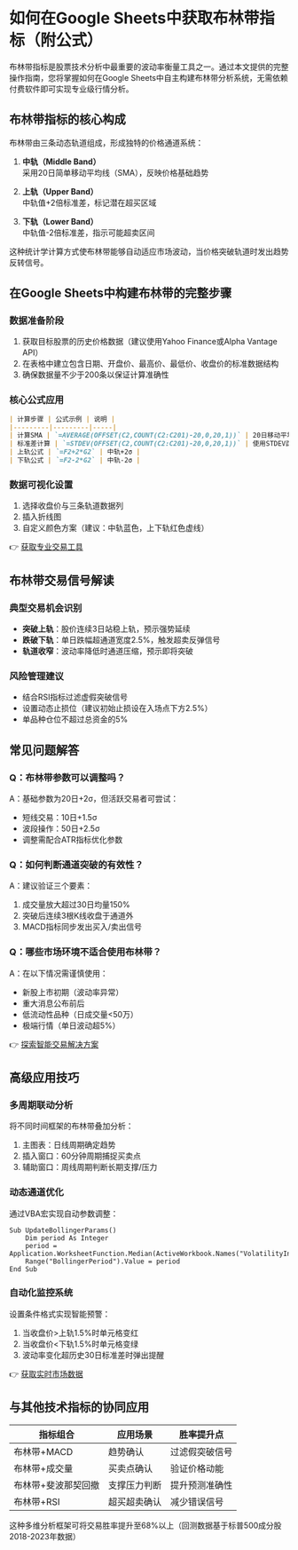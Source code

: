 # 如何在Google Sheets中获取布林带指标（附公式）

布林带指标是股票技术分析中最重要的波动率衡量工具之一。通过本文提供的完整操作指南，您将掌握如何在Google Sheets中自主构建布林带分析系统，无需依赖付费软件即可实现专业级行情分析。

## 布林带指标的核心构成

布林带由三条动态轨道组成，形成独特的价格通道系统：

1. **中轨（Middle Band）**  
   采用20日简单移动平均线（SMA），反映价格基础趋势

2. **上轨（Upper Band）**  
   中轨值+2倍标准差，标记潜在超买区域

3. **下轨（Lower Band）**  
   中轨值-2倍标准差，指示可能超卖区间

这种统计学计算方式使布林带能够自动适应市场波动，当价格突破轨道时发出趋势反转信号。

## 在Google Sheets中构建布林带的完整步骤

### 数据准备阶段
1. 获取目标股票的历史价格数据（建议使用Yahoo Finance或Alpha Vantage API）
2. 在表格中建立包含日期、开盘价、最高价、最低价、收盘价的标准数据结构
3. 确保数据量不少于200条以保证计算准确性

### 核心公式应用
```markdown
| 计算步骤 | 公式示例 | 说明 |
|---------|---------|-----|
| 计算SMA | `=AVERAGE(OFFSET(C2,COUNT(C2:C201)-20,0,20,1))` | 20日移动平均 |
| 标准差计算 | `=STDEV(OFFSET(C2,COUNT(C2:C201)-20,0,20,1))` | 使用STDEV函数 |
| 上轨公式 | `=F2+2*G2` | 中轨+2σ |
| 下轨公式 | `=F2-2*G2` | 中轨-2σ |
```

### 数据可视化设置
1. 选择收盘价与三条轨道数据列
2. 插入折线图
3. 自定义颜色方案（建议：中轨蓝色，上下轨红色虚线）

👉 [获取专业交易工具](https://bit.ly/okx_welcome)

## 布林带交易信号解读

### 典型交易机会识别
- **突破上轨**：股价连续3日站稳上轨，预示强势延续
- **跌破下轨**：单日跌幅超通道宽度2.5%，触发超卖反弹信号
- **轨道收窄**：波动率降低时通道压缩，预示即将突破

### 风险管理建议
- 结合RSI指标过滤虚假突破信号
- 设置动态止损位（建议初始止损设在入场点下方2.5%）
- 单品种仓位不超过总资金的5%

## 常见问题解答

### Q：布林带参数可以调整吗？
A：基础参数为20日+2σ，但活跃交易者可尝试：
- 短线交易：10日+1.5σ
- 波段操作：50日+2.5σ
- 调整需配合ATR指标优化参数

### Q：如何判断通道突破的有效性？
A：建议验证三个要素：
1. 成交量放大超过30日均量150%
2. 突破后连续3根K线收盘于通道外
3. MACD指标同步发出买入/卖出信号

### Q：哪些市场环境不适合使用布林带？
A：在以下情况需谨慎使用：
- 新股上市初期（波动率异常）
- 重大消息公布前后
- 低流动性品种（日成交量<50万）
- 极端行情（单日波动超5%）

👉 [探索智能交易解决方案](https://bit.ly/okx_welcome)

## 高级应用技巧

### 多周期联动分析
将不同时间框架的布林带叠加分析：
1. 主图表：日线周期确定趋势
2. 插入窗口：60分钟周期捕捉买卖点
3. 辅助窗口：周线周期判断长期支撑/压力

### 动态通道优化
通过VBA宏实现自动参数调整：
```vba
Sub UpdateBollingerParams()
    Dim period As Integer
    period = Application.WorksheetFunction.Median(ActiveWorkbook.Names("VolatilityIndex").RefersToRange.Value)
    Range("BollingerPeriod").Value = period
End Sub
```

### 自动化监控系统
设置条件格式实现智能预警：
1. 当收盘价>上轨1.5%时单元格变红
2. 当收盘价<下轨1.5%时单元格变绿
3. 波动率变化超历史30日标准差时弹出提醒

👉 [获取实时市场数据](https://bit.ly/okx_welcome)

## 与其他技术指标的协同应用

| 指标组合 | 应用场景 | 胜率提升点 |
|---------|---------|-----------|
| 布林带+MACD | 趋势确认 | 过滤假突破信号 |
| 布林带+成交量 | 买卖点确认 | 验证价格动能 |
| 布林带+斐波那契回撤 | 支撑压力判断 | 提升预测准确性 |
| 布林带+RSI | 超买超卖确认 | 减少错误信号 |

这种多维分析框架可将交易胜率提升至68%以上（回测数据基于标普500成分股2018-2023年数据）
